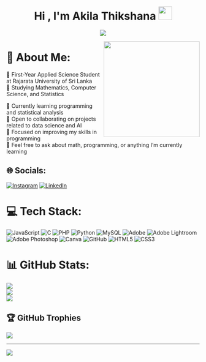<h1 align="center">Hi , I'm Akila Thikshana <img src="https://media.giphy.com/media/hvRJCLFzcasrR4ia7z/giphy.gif" width="35"></h1>
<p align="center">
  <a href="https://github.com/akilathikshana/readme-typing-svg"><img src="https://readme-typing-svg.herokuapp.com?font=Time+New+Roman&color=%23C8BE25&size=25&center=true&vCenter=true&width=600&height=100&lines=RUSL;Applied+Science+Student;Computer+Science+Student;Industrial+Mathematics+student;Statistics+Learner;Always+learning+new+things"></a>
</p>





<picture> <img align="right" src="https://github.com/7oSkaaa/7oSkaaa/blob/main/Images/Right_Side.gif?raw=true" width = 250px></picture>

# 💫 About Me:
🔹 First-Year Applied Science Student at Rajarata University of Sri Lanka<br>
🔹 Studying Mathematics, Computer Science, and Statistics<br>

🔭 Currently learning programming and statistical analysis<br>
👯 Open to collaborating on projects related to data science and AI<br>
🌱 Focused on improving my skills in programming<br>
💬 Feel free to ask about math, programming, or anything I’m currently learning<br>

## 🌐 Socials:
[![Instagram](https://img.shields.io/badge/Instagram-%23E4405F.svg?logo=Instagram&logoColor=white)](https://instagram.com/its_ur.akii) [![LinkedIn](https://img.shields.io/badge/LinkedIn-%230077B5.svg?logo=linkedin&logoColor=white)](https://www.linkedin.com/in/akila-thikshana-22290a346/)

# 💻 Tech Stack:
 ![JavaScript](https://img.shields.io/badge/javascript-%23323330.svg?style=for-the-badge&logo=javascript&logoColor=%23F7DF1E) ![C](https://img.shields.io/badge/c-%2300599C.svg?style=for-the-badge&logo=c&logoColor=white)  ![PHP](https://img.shields.io/badge/php-%23777BB4.svg?style=for-the-badge&logo=php&logoColor=white) ![Python](https://img.shields.io/badge/python-3670A0?style=for-the-badge&logo=python&logoColor=ffdd54) ![MySQL](https://img.shields.io/badge/mysql-4479A1.svg?style=for-the-badge&logo=mysql&logoColor=white) ![Adobe](https://img.shields.io/badge/adobe-%23FF0000.svg?style=for-the-badge&logo=adobe&logoColor=white) ![Adobe Lightroom](https://img.shields.io/badge/Adobe%20Lightroom-31A8FF.svg?style=for-the-badge&logo=Adobe%20Lightroom&logoColor=white) ![Adobe Photoshop](https://img.shields.io/badge/adobe%20photoshop-%2331A8FF.svg?style=for-the-badge&logo=adobe%20photoshop&logoColor=white) ![Canva](https://img.shields.io/badge/Canva-%2300C4CC.svg?style=for-the-badge&logo=Canva&logoColor=white) ![GitHub](https://img.shields.io/badge/github-%23121011.svg?style=for-the-badge&logo=github&logoColor=white) ![HTML5](https://img.shields.io/badge/html5-%23E34F26.svg?style=for-the-badge&logo=html5&logoColor=white) ![CSS3](https://img.shields.io/badge/css3-%231572B6.svg?style=for-the-badge&logo=css3&logoColor=white)
# 📊 GitHub Stats:
![](https://github-readme-stats.vercel.app/api?username=TechAkii&theme=dark&hide_border=false&include_all_commits=true&count_private=true)<br/>
![](https://github-readme-streak-stats.herokuapp.com/?user=TechAkii&theme=dark&hide_border=false)<br/>
![](https://github-readme-stats.vercel.app/api/top-langs/?username=TechAkii&theme=dark&hide_border=false&include_all_commits=true&count_private=true&layout=compact)

## 🏆 GitHub Trophies
![](https://github-profile-trophy.vercel.app/?username=TechAkii&theme=radical&no-frame=false&no-bg=true&margin-w=4)

---
[![](https://visitcount.itsvg.in/api?id=TechAkii&icon=10&color=0)](https://visitcount.itsvg.in)

<!-- Proudly created with GPRM ( https://gprm.itsvg.in ) -->


 


</br></br>

